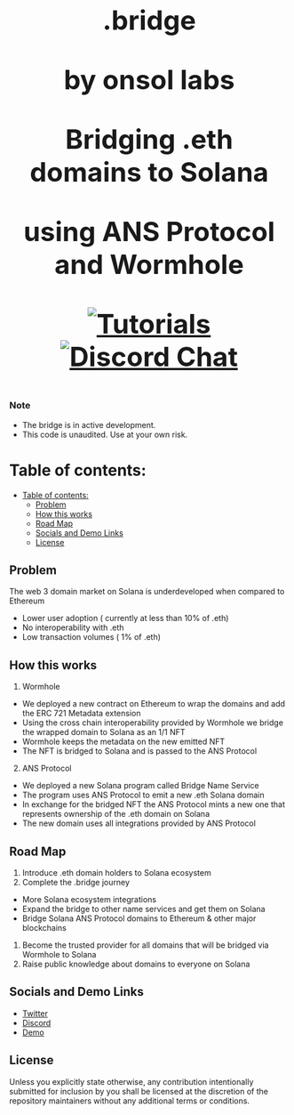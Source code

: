 <div align="center">

  <h1 style="font-size: 48px; margin-bottom: 0px">.bridge</p>

  <p>
    <strong>by onsol labs</strong>
  </p>
  <p>
    Bridging .eth domains to Solana
  </p>
  <p>
    using ANS Protocol and Wormhole
  </p>

  <p>
    <a href="https://github.com/onsol-labs/bridge-name-service"><img alt="Tutorials" src="https://img.shields.io/badge/docs-tutorials-blueviolet" /></a>
    <a href="https://discord.gg/Rcrqhs7Bja"><img alt="Discord Chat" src="https://img.shields.io/badge/chat-discord-blueviolet" /></a>
  </p>
</div>

### Note

- The bridge is in active development.
- This code is unaudited. Use at your own risk.

# Table of contents:

- [Table of contents:](#table-of-contents)
  - [Problem](#problem)
  - [How this works](#how-this-works)
  - [Road Map](#road-map)
  - [Socials and Demo Links](#socials-and-demo-links)
  - [License](#license)


## Problem
The web 3 domain market on Solana is underdeveloped when compared to Ethereum
* Lower user adoption ( currently at less than 10% of .eth)
* No interoperability with .eth
* Low transaction volumes ( 1% of .eth) 

## How this works
1. Wormhole
- We deployed a new contract on Ethereum to wrap the domains and add the ERC 721 Metadata extension
- Using the cross chain interoperability provided by Wormhole we bridge the wrapped domain to Solana as an 1/1 NFT
- Wormhole keeps the metadata on the new emitted NFT
- The NFT is bridged to Solana and is passed to the ANS Protocol

2. ANS Protocol
- We deployed a new Solana program called Bridge Name Service
- The program uses ANS Protocol to emit a new .eth Solana domain
- In exchange for the bridged NFT the ANS Protocol mints a new one that represents ownership of the .eth domain on Solana
- The new domain uses all integrations provided by ANS Protocol

## Road Map
1.  Introduce .eth domain holders to Solana ecosystem 
2.  Complete the .bridge journey 
  - More Solana ecosystem integrations
  - Expand the bridge to other name services and get them on Solana
  - Bridge Solana ANS Protocol domains to Ethereum & other major blockchains
1.  Become the trusted provider for all domains that will be bridged via Wormhole to Solana 
2.  Raise public knowledge about domains to everyone on Solana

## Socials and Demo Links
- [Twitter](https://twitter.com/ANSProtocol)
- [Discord](http://discord.gg/Rcrqhs7Bja)
- [Demo](https://bridge.onsol.io)

## License

Unless you explicitly state otherwise, any contribution intentionally submitted for inclusion by you shall be licensed at the discretion of the repository maintainers without any additional terms or conditions.